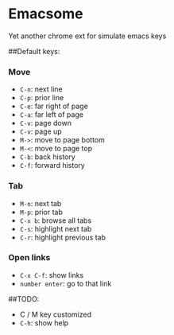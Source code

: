 Emacsome
========

Yet another chrome ext for simulate emacs keys

##Default keys:
###  Move
* `C-n`: next line
* `C-p`: prior line
* `C-e`: far right of page
* `C-a`: far left of page
* `C-v`: page down
* `C-v`: page up
* `M->`: move to page bottom
* `M-<`: move to page top
* `C-b`: back history
* `C-f`: forward history

### Tab
* `M-n`: next tab
* `M-p`: prior tab
* `C-x b`: browse all tabs
* `C-s`: highlight next tab
* `C-r`: highlight previous tab

### Open links
* `C-x C-f`: show links
* `number enter`: go to that link

##TODO:
* C / M key customized
* `C-h`: show help